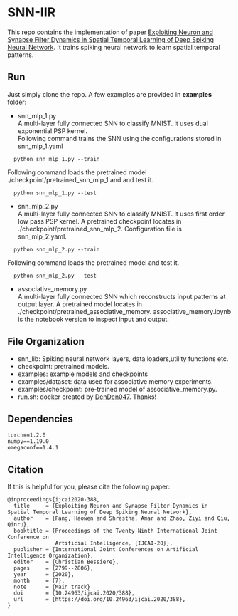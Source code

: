 # SNN-IIR
This repo contains the implementation of paper [Exploiting Neuron and Synapse Filter Dynamics in Spatial Temporal Learning of Deep Spiking Neural Network](https://www.ijcai.org/Proceedings/2020/388). It trains spiking neural network to learn spatial temporal patterns.

## Run

Just simply clone the repo. A few examples are provided in **examples** folder:
- snn_mlp_1.py  
A multi-layer fully connected SNN to classify MNIST. It uses dual exponential PSP kernel.  
Following command trains the SNN using the configurations stored in snn_mlp_1.yaml
```
  python snn_mlp_1.py --train
```

Following command loads the pretrained model ./checkpoint/pretrained_snn_mlp_1 and and test it.  
```
  python snn_mlp_1.py --test
```

- snn_mlp_2.py  
A multi-layer fully connected SNN to classify MNIST. It uses first order low pass PSP kernel. A pretrained checkpoint locates in ./checkpoint/pretrained_snn_mlp_2. Configuration file is snn_mlp_2.yaml. 
```
  python snn_mlp_2.py --train
```

Following command loads the pretrained model and test it.  
```
  python snn_mlp_2.py --test
```

- associative_memory.py  
A multi-layer fully connected SNN which reconstructs input patterns at output layer. A pretrained model locates in ./checkpoint/pretrained_associative_memory. 
associative_memory.ipynb is the notebook version to inspect input and output.  

## File Organization
- snn_lib: Spiking neural network layers, data loaders,utility functions etc.
- checkpoint: pretrained models.
- examples: example models and checkpoints
- examples/dataset: data used for associative memory experiments.
- examples/checkpoint: pre-trained model of associative_memory.py.
- run.sh: docker created by [DenDen047](https://github.com/DenDen047). Thanks!

## Dependencies
```
torch==1.2.0
numpy==1.19.0
omegaconf==1.4.1
```

## Citation
If this is helpful for you, please cite the following paper:
```
@inproceedings{ijcai2020-388,
  title     = {Exploiting Neuron and Synapse Filter Dynamics in Spatial Temporal Learning of Deep Spiking Neural Network},
  author    = {Fang, Haowen and Shrestha, Amar and Zhao, Ziyi and Qiu, Qinru},
  booktitle = {Proceedings of the Twenty-Ninth International Joint Conference on
               Artificial Intelligence, {IJCAI-20}},
  publisher = {International Joint Conferences on Artificial Intelligence Organization},             
  editor    = {Christian Bessiere},	
  pages     = {2799--2806},
  year      = {2020},
  month     = {7},
  note      = {Main track}
  doi       = {10.24963/ijcai.2020/388},
  url       = {https://doi.org/10.24963/ijcai.2020/388},
}
```
